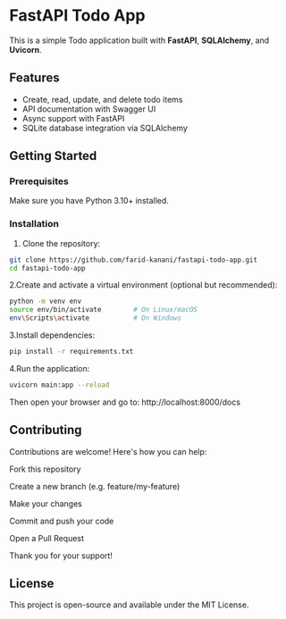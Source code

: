 # FastAPI Todo App

This is a simple Todo application built with **FastAPI**, **SQLAlchemy**, and **Uvicorn**.

## Features

- Create, read, update, and delete todo items
- API documentation with Swagger UI
- Async support with FastAPI
- SQLite database integration via SQLAlchemy

## Getting Started

### Prerequisites

Make sure you have Python 3.10+ installed.

### Installation

1. Clone the repository:

```bash
git clone https://github.com/farid-kanani/fastapi-todo-app.git
cd fastapi-todo-app
```

2.Create and activate a virtual environment (optional but recommended):

```bash
python -m venv env
source env/bin/activate        # On Linux/macOS
env\Scripts\activate           # On Windows
```

3.Install dependencies:

```bash
pip install -r requirements.txt
```

4.Run the application:

```bash
uvicorn main:app --reload
```

Then open your browser and go to: http://localhost:8000/docs

## Contributing

Contributions are welcome! Here's how you can help:

Fork this repository

Create a new branch (e.g. feature/my-feature)

Make your changes

Commit and push your code

Open a Pull Request

Thank you for your support!

## License

This project is open-source and available under the MIT License.

